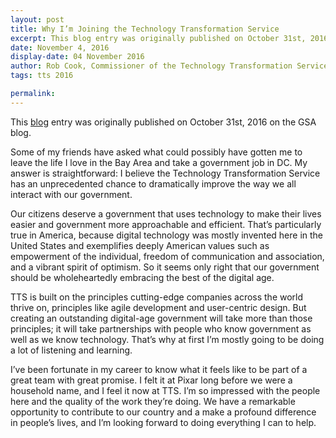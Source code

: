 ```yaml
---
layout: post
title: Why I’m Joining the Technology Transformation Service
excerpt: This blog entry was originally published on October 31st, 2016 on the GSA blog. Some of my friends have asked what could possibly have gotten me to leave the life I love in the Bay Area and take a government job in DC.
date: November 4, 2016
display-date: 04 November 2016
author: Rob Cook, Commissioner of the Technology Transformation Service
tags: tts 2016

permalink: 
---
```

This [blog](https://gsablogs.gsa.gov/gsablog/2016/10/31/why-im-joining-the-technology-transformation-service/) entry was originally published on October 31st, 2016 on the GSA blog.

Some of my friends have asked what could possibly have gotten me to leave the life I love in the Bay Area and take a government job in DC. My answer is straightforward: I believe the Technology Transformation Service has an unprecedented chance to dramatically improve the way we all interact with our government.

Our citizens deserve a government that uses technology to make their lives easier and government more approachable and efficient. That’s particularly true in America, because digital technology was mostly invented here in the United States and exemplifies deeply American values such as empowerment of the individual, freedom of communication and association, and a vibrant spirit of optimism. So it seems only right that our government should be wholeheartedly embracing the best of the digital age.

TTS is built on the principles cutting-edge companies across the world thrive on, principles like agile development and user-centric design. But creating an outstanding digital-age government will take more than those principles; it will take partnerships with people who know government as well as we know technology. That’s why at first I’m mostly going to be doing a lot of listening and learning.

I’ve been fortunate in my career to know what it feels like to be part of a great team with great promise. I felt it at Pixar long before we were a household name, and I feel it now at TTS. I’m so impressed with the people here and the quality of the work they’re doing. We have a remarkable opportunity to contribute to our country and a make a profound difference in people’s lives, and I’m looking forward to doing everything I can to help.
